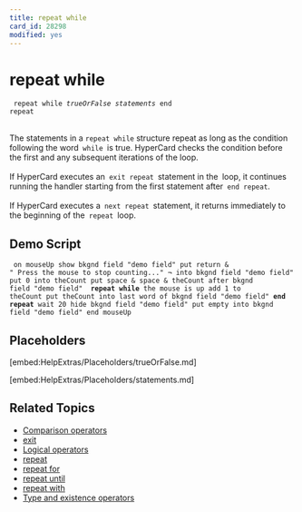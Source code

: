 ```yaml
---
title: repeat while
card_id: 28298
modified: yes
---
```


# repeat while

<code><pre>
repeat while <i>trueOrFalse</i>
   <i>statements</i>
end repeat
</pre></code>

<br>
The statements in a <code>repeat while</code> structure repeat as long as the condition following the word<code> while </code>is true. HyperCard checks the condition before the first and any subsequent iterations of the loop.<br>
<br>
If HyperCard executes an<code> exit repeat </code>statement in the<code> </code>loop, it continues running the handler starting from the first statement after<code> end repeat</code>.<br>
<br>
If HyperCard executes a<code> next repeat </code>statement, it returns immediately to the beginning of the<code> repeat </code>loop.<br>

## Demo Script

<code><pre>
on mouseUp
  show bkgnd field "demo field"
  put return & "    Press the mouse to stop counting..." ¬
  into bkgnd field "demo field"
  put 0 into theCount
  put space & space & theCount after bkgnd field "demo field"
 <b> repeat while</b> the mouse is up
    add 1 to theCount
    put theCount into last word of bkgnd field "demo field"
  <b>end repeat</b>
  wait 20
  hide bkgnd field "demo field"
  put empty into bkgnd field "demo field"
end mouseUp
</pre></code>

## Placeholders

[embed:HelpExtras/Placeholders/trueOrFalse.md]

[embed:HelpExtras/Placeholders/statements.md]

## Related Topics

* [Comparison operators](/HyperTalkReference/operatorsandconstants/Comparison-operators)
* [exit](/HyperTalkReference/keywords/exit)
* [Logical operators](/HyperTalkReference/operatorsandconstants/Logical-operators)
* [repeat](/HyperTalkReference/keywords/repeat)
* [repeat for](/HyperTalkReference/keywords/repeat-for)
* [repeat until](/HyperTalkReference/keywords/repeat-until)
* [repeat with](/HyperTalkReference/keywords/repeat-with)
* [Type and existence operators](/HyperTalkReference/operatorsandconstants/Type-and-existence-operators)

